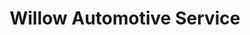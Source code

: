 ---
title: "Willow Automotive Service"
url: /willow/willow-automotive-service/
shop: Autowerkstatt
---
